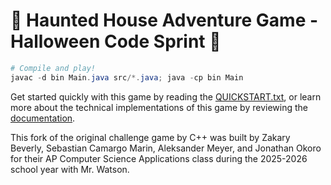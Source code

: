 # 🎃 Haunted House Adventure Game -  Halloween Code Sprint 👻

```powershell
# Compile and play!
javac -d bin Main.java src/*.java; java -cp bin Main
```

Get started quickly with this game by reading the [QUICKSTART.txt](https://github.com/Mr-Camargo/CSA-Halloween-Sprint/tree/main/docs), or learn more about the technical implementations of this game by reviewing the [documentation](https://github.com/Mr-Camargo/CSA-Halloween-Sprint/blob/main/docs/QUICKSTART.txt).

This fork of the original challenge game by C++ was built by Zakary Beverly, Sebastian Camargo Marin, Aleksander Meyer, and Jonathan Okoro for their AP Computer Science Applications class during the 2025-2026 school year with Mr. Watson.
